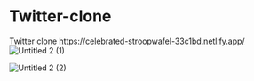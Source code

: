 # Twitter-clone
Twitter clone
https://celebrated-stroopwafel-33c1bd.netlify.app/
![Untitled 2 (1)](https://github.com/user-attachments/assets/f3f916b4-614f-4809-a853-3e21f786fb36)

![Untitled 2 (2)](https://github.com/user-attachments/assets/a08b9181-6ba7-4b90-ba4f-c48ae94fbe1f)
